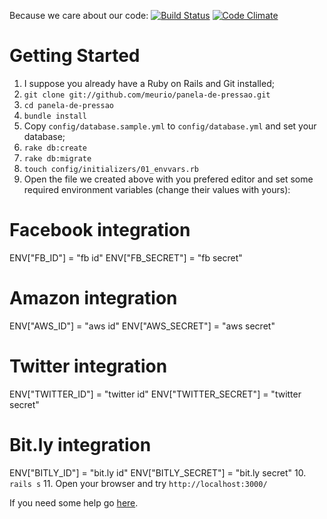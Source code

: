 Because we care about our code: [![Build Status](https://secure.travis-ci.org/meurio/panela-de-pressao.png?branch=master)](http://travis-ci.org/meurio/panela-de-pressao) [![Code Climate](https://codeclimate.com/badge.png)](https://codeclimate.com/github/meurio/panela-de-pressao)

# Getting Started
1. I suppose you already have a Ruby on Rails and Git installed;
2. `git clone git://github.com/meurio/panela-de-pressao.git`
3. `cd panela-de-pressao`
4. `bundle install`
5. Copy `config/database.sample.yml` to `config/database.yml` and set your database;
6. `rake db:create`
7. `rake db:migrate`
8. `touch config/initializers/01_envvars.rb`
9. Open the file we created above with you prefered editor and set some required environment variables (change their values with yours):
  # Facebook integration
  ENV["FB_ID"] = "fb id"
  ENV["FB_SECRET"] = "fb secret"
  # Amazon integration
  ENV["AWS_ID"] = "aws id"
  ENV["AWS_SECRET"] = "aws secret"
  # Twitter integration
  ENV["TWITTER_ID"] = "twitter id"
  ENV["TWITTER_SECRET"] = "twitter secret"
  # Bit.ly integration
  ENV["BITLY_ID"] = "bit.ly id"
  ENV["BITLY_SECRET"] = "bit.ly secret"
10. `rails s`
11. Open your browser and try `http://localhost:3000/`

If you need some help go [here](https://github.com/meurio/panela-de-pressao/issues).